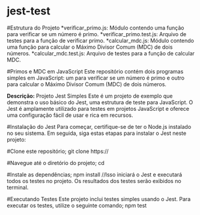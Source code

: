 # jest-test

#Estrutura do Projeto
*verificar_primo.js: Módulo contendo uma função para verificar se um número é primo.
*verificar_primo.test.js: Arquivo de testes para a função de verificar primo.
*calcular_mdc.js: Módulo contendo uma função para calcular o Máximo Divisor Comum (MDC) de dois números.
*calcular_mdc.test.js: Arquivo de testes para a função de calcular MDC.

#Primos e MDC em JavaScript
Este repositório contém dois programas simples em JavaScript: um para verificar se um número é primo e outro para calcular o Máximo Divisor Comum (MDC) de dois números.



 **Descrição:**
Projeto Jest Simples
Este é um projeto de exemplo que demonstra o uso básico do Jest, uma estrutura de teste para JavaScript. O Jest é amplamente utilizado para testes em projetos JavaScript e oferece uma configuração fácil de usar e rica em recursos.

#Instalação do Jest
Para começar, certifique-se de ter o Node.js instalado no seu sistema. Em seguida, siga estas etapas para instalar o Jest neste projeto:

#Clone este repositório; git clone https://

#Navegue até o diretório do projeto; cd

#Instale as dependências; npm install
 //Isso iniciará o Jest e executará todos os testes no projeto. Os resultados dos testes serão exibidos no terminal.

#Executando Testes
Este projeto inclui testes simples usando o Jest. Para executar os testes, utilize o seguinte comando; npm test

 


